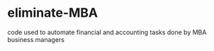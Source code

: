 # eliminate-MBA
code used to automate financial and accounting tasks done by MBA business managers 
